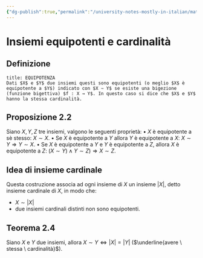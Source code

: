```yaml
---
{"dg-publish":true,"permalink":"/university-notes-mostly-in-italian/matematica-discreta/teoria/insiemi-equipotenti-e-cardinalita/","created":"2023-01-23T16:26:40.663+01:00","updated":"2023-01-23T16:26:40.663+01:00"}
---
```


# Insiemi equipotenti e cardinalità
## Definizione
```ad-info
title: EQUIPOTENZA
Dati $X$ e $Y$ due insiemi questi sono equipotenti (o meglio $X$ è equipotente a $Y$) indicato con $X ∼ Y$ se esiste una bigezione (funzione bigettiva) $f : X → Y$. In questo caso si dice che $X$ e $Y$ hanno la stessa cardinalità.
```
## Proposizione 2.2
Siano $X, Y, Z$ tre insiemi, valgono le seguenti proprietà:
• $X$ è equipotente a sè stesso: $X ∼ X$.
• Se $X$ è equipotente a $Y$ allora $Y$ è equipotente a $X$: $X ∼ Y ⇒ Y ∼ X$.
• Se $X$ è equipotente a $Y$ e $Y$ è equipotente a $Z$, allora $X$ è equipotente a $Z$: $(X ∼ Y )∧Y ∼ Z) ⇒ X ∼ Z$.

## Idea di insieme cardinale
Questa costruzione associa ad ogni insieme di $X$ un insieme $|X|$, detto insieme cardinale di $X$, in modo che:
- $X ∼ |X|$
- due insiemi cardinali distinti non sono equipotenti.

## Teorema 2.4
Siano $X$ e $Y$ due insiemi, allora $X ∼ Y ⇔ |X| = |Y|$ ($\underline{avere \ stessa \ cardinalità}$).